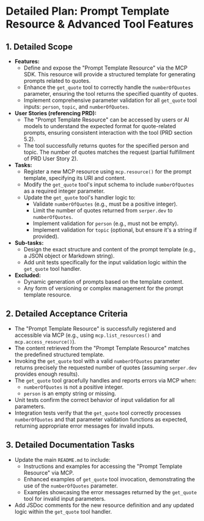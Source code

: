 # Detailed Plan: Prompt Template Resource & Advanced Tool Features

## 1. Detailed Scope

- **Features:**
  - Define and expose the "Prompt Template Resource" via the MCP SDK. This resource will provide a structured template for generating prompts related to quotes.
  - Enhance the `get_quote` tool to correctly handle the `numberOfQuotes` parameter, ensuring the tool returns the specified quantity of quotes.
  - Implement comprehensive parameter validation for all `get_quote` tool inputs: `person`, `topic`, and `numberOfQuotes`.
- **User Stories (referencing PRD):**
  - The "Prompt Template Resource" can be accessed by users or AI models to understand the expected format for quote-related prompts, ensuring consistent interaction with the tool (PRD section 5.2).
  - The tool successfully returns quotes for the specified person and topic. The number of quotes matches the request (partial fulfillment of PRD User Story 2).
- **Tasks:**
  - Register a new MCP resource using `mcp.resource()` for the prompt template, specifying its URI and content.
  - Modify the `get_quote` tool's input schema to include `numberOfQuotes` as a required integer parameter.
  - Update the `get_quote` tool's handler logic to:
    - Validate `numberOfQuotes` (e.g., must be a positive integer).
    - Limit the number of quotes returned from `serper.dev` to `numberOfQuotes`.
    - Implement validation for `person` (e.g., must not be empty).
    - Implement validation for `topic` (optional, but ensure it's a string if provided).
- **Sub-tasks:**
  - Design the exact structure and content of the prompt template (e.g., a JSON object or Markdown string).
  - Add unit tests specifically for the input validation logic within the `get_quote` tool handler.
- **Excluded:**
  - Dynamic generation of prompts based on the template content.
  - Any form of versioning or complex management for the prompt template resource.

## 2. Detailed Acceptance Criteria

- The "Prompt Template Resource" is successfully registered and accessible via MCP (e.g., using `mcp.list_resources()` and `mcp.access_resource()`).
- The content retrieved from the "Prompt Template Resource" matches the predefined structured template.
- Invoking the `get_quote` tool with a valid `numberOfQuotes` parameter returns precisely the requested number of quotes (assuming `serper.dev` provides enough results).
- The `get_quote` tool gracefully handles and reports errors via MCP when:
  - `numberOfQuotes` is not a positive integer.
  - `person` is an empty string or missing.
- Unit tests confirm the correct behavior of input validation for all parameters.
- Integration tests verify that the `get_quote` tool correctly processes `numberOfQuotes` and that parameter validation functions as expected, returning appropriate error messages for invalid inputs.

## 3. Detailed Documentation Tasks

- Update the main `README.md` to include:
  - Instructions and examples for accessing the "Prompt Template Resource" via MCP.
  - Enhanced examples of `get_quote` tool invocation, demonstrating the use of the `numberOfQuotes` parameter.
  - Examples showcasing the error messages returned by the `get_quote` tool for invalid input parameters.
- Add JSDoc comments for the new resource definition and any updated logic within the `get_quote` tool handler.
